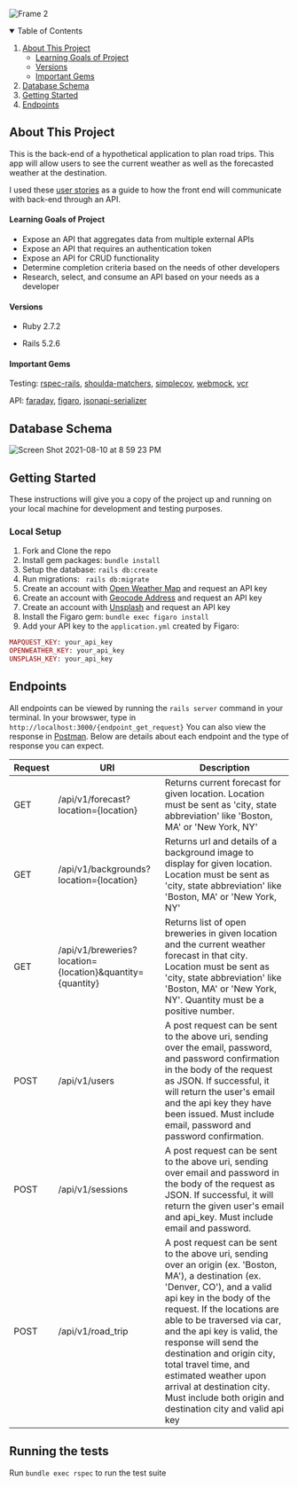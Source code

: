 ![Frame 2](https://user-images.githubusercontent.com/70981102/135905245-917272a9-fea5-4e4d-8316-dc8ebeca16c2.png)

<!-- TABLE OF CONTENTS -->
<details open="open">
  <summary>Table of Contents</summary>
  <ol>
    <li>
      <a href="#about-this-project">About This Project</a>
      <ul>
        <li><a href="#learning-goals-of-project">Learning Goals of Project</a></li>
      </ul>
      <ul>
        <li><a href="#versions">Versions</a></li>
      </ul>
      <ul>
        <li><a href="#important-gems">Important Gems</a></li>
      </ul>
    </li>
    <li>
      <a href="#database-schema">Database Schema</a>
    </li>
    <li>
      <a href="#getting-started">Getting Started</a>
    </li>
    <li><a href="#endpoints">Endpoints</a></li>
  </ol>
</details>

<!-- ABOUT THE PROJECT -->
## About This Project

This is the back-end of a hypothetical application to plan road trips. This app will allow users to see the current weather as well as the forecasted weather at the destination.

I used these [user stories](https://backend.turing.edu/module3/projects/sweater_weather/requirements) as a guide to how the front end will communicate with back-end through an API. 

#### Learning Goals of Project 

- Expose an API that aggregates data from multiple external APIs
- Expose an API that requires an authentication token
- Expose an API for CRUD functionality
- Determine completion criteria based on the needs of other developers
- Research, select, and consume an API based on your needs as a developer

#### Versions

- Ruby 2.7.2

- Rails 5.2.6

#### Important Gems
Testing: [rspec-rails](https://github.com/rspec/rspec-rails), [shoulda-matchers](https://github.com/thoughtbot/shoulda-matchers), [simplecov](https://github.com/simplecov-ruby/simplecov), [webmock](https://github.com/bblimke/webmock), [vcr](https://github.com/vcr/vcr)

API: [faraday](https://github.com/lostisland/faraday), [figaro](https://github.com/laserlemon/figaro), [jsonapi-serializer](https://github.com/fotinakis/jsonapi-serializers)

## Database Schema
![Screen Shot 2021-08-10 at 8 59 23 PM](https://user-images.githubusercontent.com/70981102/128953870-0b631c97-480e-4cbb-a913-3552d784b4a1.png)

## Getting Started

These instructions will give you a copy of the project up and running on
your local machine for development and testing purposes.

### Local Setup

1. Fork and Clone the repo
2. Install gem packages: `bundle install`
3. Setup the database: `rails db:create`
4. Run migrations: ` rails db:migrate`
6. Create an account with [Open Weather Map](https://home.openweathermap.org/users/sign_up) and request an API key
7. Create an account with [Geocode Address](https://developer.mapquest.com/documentation/geocoding-api/address/get/) and request an API key
8. Create an account with [Unsplash](https://unsplash.com/developers) and request an API key
9. Install the Figaro gem: `bundle exec figaro install`
10. Add your API key to the `application.yml` created by Figaro:
  ```rb
  MAPQUEST_KEY: your_api_key
  OPENWEATHER_KEY: your_api_key
  UNSPLASH_KEY: your_api_key
  ```
## Endpoints 
All endpoints can be viewed by running the `rails server` command in your terminal. In your browswer, type in `http://localhost:3000/{endpoint_get_request}` You can also view the response in [Postman](https://www.postman.com/). Below are details about each endpoint and the type of response you can expect. 

| Request  | URI           | Description  |
| ------------- | ------------- | ------------ |
| GET  |  /api/v1/forecast?location={location}  |Returns current forecast for given location. Location must be sent as 'city, state abbreviation' like 'Boston, MA' or 'New York, NY' |
| GET  |  /api/v1/backgrounds?location={location} | Returns url and details of a background image to display for given location. Location must be sent as 'city, state abbreviation' like 'Boston, MA' or 'New York, NY' |
| GET |  /api/v1/breweries?location={location}&quantity={quantity} | Returns list of open breweries in given location and the current weather forecast in that city. Location must be sent as 'city, state abbreviation' like 'Boston, MA' or 'New York, NY'. Quantity must be a positive number. |
| POST | /api/v1/users | A post request can be sent to the above uri, sending over the email, password, and password confirmation in the body of the request as JSON. If successful, it will return the user's email and the api key they have been issued. Must include email, password and password confirmation. |
| POST | /api/v1/sessions | A post request can be sent to the above uri, sending over email and password in the body of the request as JSON. If successful, it will return the given user's email and api_key. Must include email and password. |
|POST | /api/v1/road_trip | A post request can be sent to the above uri, sending over an origin (ex. 'Boston, MA'), a destination (ex. 'Denver, CO'), and a valid api key in the body of the request. If the locations are able to be traversed via car, and the api key is valid, the response will send the destination and origin city, total travel time, and estimated weather upon arrival at destination city. Must include both origin and destination city and valid api key|

## Running the tests

Run `bundle exec rspec` to run the test suite
